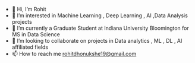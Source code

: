 - 👋 Hi, I’m Rohit
- 👀 I’m interested in Machine Learning , Deep Learning , AI ,Data Analysis projects
- 🌱 I’m currently a Graduate Student at Indiana University Bloomington for MS in Data Science
- 💞️ I’m looking to collaborate on projects in Data analytics , ML , DL , AI affiliated fields
- 📫 How to reach me rohitdhonukshe19@gmail.com

<!---
pikachu1906/pikachu1906 is a ✨ special ✨ repository because its `README.md` (this file) appears on your GitHub profile.
You can click the Preview link to take a look at your changes.
--->

